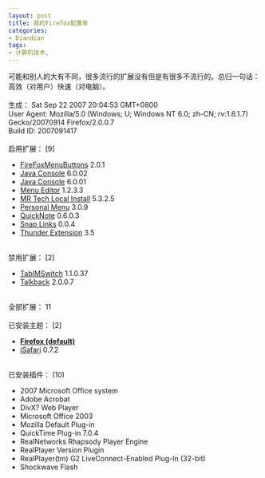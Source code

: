 ```yaml
---
layout: post
title: 我的Firefox配置单
categories:
- Diandian
tags:
- 计算机技术, 
---
```

可能和别人的大有不同，很多流行的扩展没有但是有很多不流行的。总归一句话：高效（对用户）快速（对电脑）。
<br />
<br />生成： Sat Sep 22 2007 20:04:53 GMT+0800
<br />User Agent: Mozilla/5.0 (Windows; U; Windows NT 6.0; zh-CN; rv:1.8.1.7) Gecko/20070914 Firefox/2.0.0.7
<br />Build ID: 2007091417
<br />
<br />启用扩展： [9]
<ul>
 <li> <a target="_blank" href="http://www.addonzilla.com/">FireFoxMenuButtons</a> 2.0.1</li>
 <li> <a target="_blank" href="http://www.google.com/search?q=Firefox%20Java%20Console">Java Console</a> 6.0.02</li>
 <li> <a target="_blank" href="http://www.google.com/search?q=Firefox%20Java%20Console">Java Console</a> 6.0.01</li>
 <li> <a target="_blank" href="http://menueditor.mozdev.org/">Menu Editor</a> 1.2.3.3</li>
 <li> <a target="_blank" href="http://www.mrtech.com/extensions/local_install/">MR Tech Local Install</a> 5.3.2.5</li>
 <li> <a target="_blank" href="https://addons.mozilla.org/firefox/3895/">Personal Menu</a> 3.0.9</li>
 <li> <a target="_blank" href="http://quicknote.mozdev.org/">QuickNote</a> 0.6.0.3</li>
 <li> <a target="_blank" href="http://www.google.com/search?q=Firefox%20Snap%20Links">Snap Links</a> 0.0.4</li>
 <li> <a target="_blank" href="http://www.xunlei.com/">Thunder Extension</a> 3.5</li>
</ul>
<br />禁用扩展： [2]
<ul>
 <li> <a target="_blank" href="http://tabimswitch.googlecode.com/">TabIMSwitch</a> 1.1.0.37</li>
 <li> <a target="_blank" href="http://talkback.mozilla.org/">Talkback</a> 2.0.0.7</li>
</ul>
<br />全部扩展： 11
<br />
<br />已安装主题： [2]
<ul>
 <li> <strong><a target="_blank" href="http://www.mozilla.org/">Firefox (default)</a></strong></li>
 <li> <a target="_blank" href="http://www.freewebs.com/isafari/">iSafari</a> 0.7.2</li>
</ul>
<br />已安装插件： (10)
<ul>
 <li> 2007 Microsoft Office system</li>
 <li> Adobe Acrobat</li>
 <li> DivX? Web Player</li>
 <li> Microsoft Office 2003</li>
 <li> Mozilla Default Plug-in</li>
 <li> QuickTime Plug-in 7.0.4</li>
 <li> RealNetworks Rhapsody Player Engine</li>
 <li> RealPlayer Version Plugin</li>
 <li> RealPlayer(tm) G2 LiveConnect-Enabled Plug-In (32-bit) </li>
 <li> Shockwave Flash</li>
</ul>
